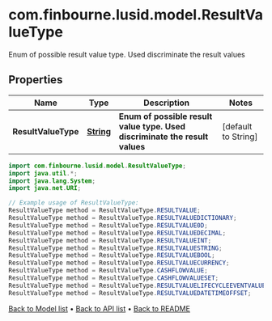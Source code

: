 # com.finbourne.lusid.model.ResultValueType
Enum of possible result value type. Used discriminate the result values

## Properties

Name | Type | Description | Notes
------------ | ------------- | ------------- | -------------
**ResultValueType** | [**String**](.md) | **Enum of possible result value type. Used discriminate the result values** | [default to String]

```java
import com.finbourne.lusid.model.ResultValueType;
import java.util.*;
import java.lang.System;
import java.net.URI;

// Example usage of ResultValueType:
ResultValueType method = ResultValueType.RESULTVALUE;
ResultValueType method = ResultValueType.RESULTVALUEDICTIONARY;
ResultValueType method = ResultValueType.RESULTVALUE0D;
ResultValueType method = ResultValueType.RESULTVALUEDECIMAL;
ResultValueType method = ResultValueType.RESULTVALUEINT;
ResultValueType method = ResultValueType.RESULTVALUESTRING;
ResultValueType method = ResultValueType.RESULTVALUEBOOL;
ResultValueType method = ResultValueType.RESULTVALUECURRENCY;
ResultValueType method = ResultValueType.CASHFLOWVALUE;
ResultValueType method = ResultValueType.CASHFLOWVALUESET;
ResultValueType method = ResultValueType.RESULTVALUELIFECYCLEEVENTVALUE;
ResultValueType method = ResultValueType.RESULTVALUEDATETIMEOFFSET;
```


[Back to Model list](../README.md#documentation-for-models) &#8226; [Back to API list](../README.md#documentation-for-api-endpoints) &#8226; [Back to README](../README.md)
